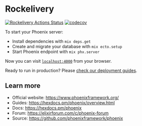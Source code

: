 # Rockelivery
[![Rockelivery Actions Status](https://github.com/jasoniel/rockelivery/actions/workflows/elixir.yml/badge.svg)](https://github.com/jasoniel/rockelivery/actions)  [![codecov](https://codecov.io/gh/jasoniel/rockelivery/branch/master/graph/badge.svg?token=1N8IN45CAH)](https://codecov.io/gh/jasoniel/rockelivery)

To start your Phoenix server:

  * Install dependencies with `mix deps.get`
  * Create and migrate your database with `mix ecto.setup`
  * Start Phoenix endpoint with `mix phx.server`

Now you can visit [`localhost:4000`](http://localhost:4000) from your browser.

Ready to run in production? Please [check our deployment guides](https://hexdocs.pm/phoenix/deployment.html).

## Learn more

  * Official website: https://www.phoenixframework.org/
  * Guides: https://hexdocs.pm/phoenix/overview.html
  * Docs: https://hexdocs.pm/phoenix
  * Forum: https://elixirforum.com/c/phoenix-forum
  * Source: https://github.com/phoenixframework/phoenix
